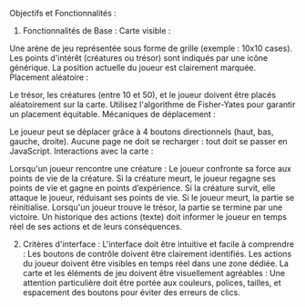 Objectifs et Fonctionnalités :
1. Fonctionnalités de Base :
Carte visible :

Une arène de jeu représentée sous forme de grille (exemple : 10x10 cases).
Les points d'intérêt (créatures ou trésor) sont indiqués par une icône générique.
La position actuelle du joueur est clairement marquée.
Placement aléatoire :

Le trésor, les créatures (entre 10 et 50), et le joueur doivent être placés aléatoirement sur la carte.
Utilisez l'algorithme de Fisher-Yates pour garantir un placement équitable.
Mécaniques de déplacement :

Le joueur peut se déplacer grâce à 4 boutons directionnels (haut, bas, gauche, droite).
Aucune page ne doit se recharger : tout doit se passer en JavaScript.
Interactions avec la carte :

Lorsqu'un joueur rencontre une créature :
Le joueur confronte sa force aux points de vie de la créature.
Si la créature meurt, le joueur regagne ses points de vie et gagne en points d’expérience.
Si la créature survit, elle attaque le joueur, réduisant ses points de vie.
Si le joueur meurt, la partie se réinitialise.
Lorsqu'un joueur trouve le trésor, la partie se termine par une victoire.
Un historique des actions (texte) doit informer le joueur en temps réel de ses actions et de leurs conséquences.

2. Critères d'interface :
L'interface doit être intuitive et facile à comprendre :
Les boutons de contrôle doivent être clairement identifiés.
Les actions du joueur doivent être visibles en temps réel dans une zone dédiée.
La carte et les éléments de jeu doivent être visuellement agréables :
Une attention particulière doit être portée aux couleurs, polices, tailles, et espacement des boutons pour éviter des erreurs de clics.
